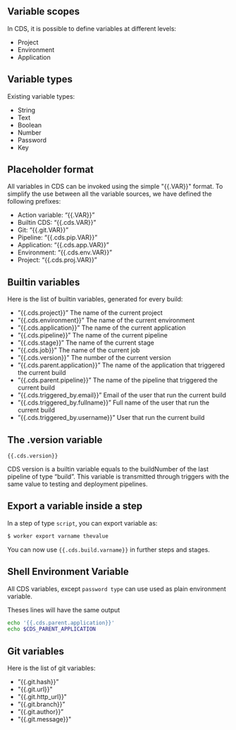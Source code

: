 ## Variable scopes

In CDS, it is possible to define variables at different levels:

- Project
- Environment
- Application

## Variable types

Existing variable types:

- String
- Text
- Boolean
- Number
- Password
- Key

## Placeholder format

All variables in CDS can be invoked using the simple "{{.VAR}}" format. To simplify the use between all the variable sources, we have defined the following prefixes:

- Action variable: “{{.VAR}}”
- Builtin CDS: “{{.cds.VAR}}”
- Git: “{{.git.VAR}}”
- Pipeline: “{{.cds.pip.VAR}}”
- Application: “{{.cds.app.VAR}}”
- Environment: “{{.cds.env.VAR}}”
- Project: “{{.cds.proj.VAR}}”

## Builtin variables

Here is the list of builtin variables, generated for every build:

- ”{{.cds.project}}” The name of the current project
- ”{{.cds.environment}}” The name of the current environment
- ”{{.cds.application}}” The name of the current application
- ”{{.cds.pipeline}}” The name of the current pipeline
- ”{{.cds.stage}}” The name of the current stage
- ”{{.cds.job}}” The name of the current job
- ”{{.cds.version}}” The number of the current version
- ”{{.cds.parent.application}}” The name of the application that triggered the current build
- ”{{.cds.parent.pipeline}}” The name of the pipeline that triggered the current build
- ”{{.cds.triggered_by.email}}” Email of the user that run the current build
- ”{{.cds.triggered_by.fullname}}” Full name of the user that run the current build
- ”{{.cds.triggered_by.username}}” User that run the current build

## The .version variable

`{{.cds.version}}`

CDS version is a builtin variable equals to the buildNumber of the last pipeline of type “build”. This variable is transmitted through triggers with the same value to testing and deployment pipelines.

## Export a variable inside a step

In a step of type `script`, you can export variable as:

```bash
$ worker export varname thevalue
```

You can now use `{{.cds.build.varname}}` in further steps and stages.

## Shell Environment Variable

All CDS variables, except `password type` can use used as plain environment variable.

Theses lines will have the same output

```bash
echo '{{.cds.parent.application}}'
echo $CDS_PARENT_APPLICATION
```

## Git variables

Here is the list of git variables:

- ”{{.git.hash}}”
- "{{.git.url}}"
- "{{.git.http_url}}"
- ”{{.git.branch}}”
- ”{{.git.author}}”
- "{{.git.message}}"
